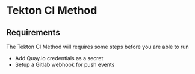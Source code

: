 # Tekton CI Method

## Requirements

The Tekton CI Method will requires some steps before you are able to run

- Add Quay.io credentials as a secret
- Setup a Gitlab webhook for push events
